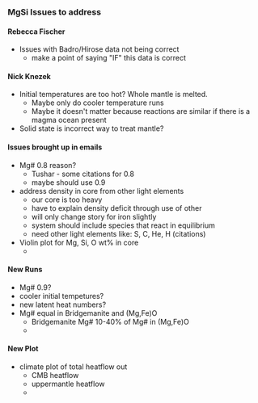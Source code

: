 ### MgSi Issues to address

#### Rebecca Fischer

* Issues with Badro/Hirose data not being correct
  * make a point of saying "IF" this data is correct

#### Nick Knezek

* Initial temperatures are too hot? Whole mantle is melted. 
  * Maybe only do cooler temperature runs
  * Maybe it doesn't matter because reactions are similar if there is a magma ocean present
* Solid state is incorrect way to treat mantle?

#### Issues brought up in emails

* Mg# 0.8 reason? 
  * Tushar - some citations for 0.8
  * maybe should use 0.9
* address density in core from other light elements
  * our core is too heavy
  * have to explain density deficit through use of other 
  * will only change story for iron slightly
  * system should include species that react in equilibrium
  * need other light elements like: S, C, He, H (citations)
* Violin plot for Mg, Si, O wt% in core
  * ​

#### New Runs

* Mg# 0.9?
* cooler initial tempetures?
* new latent heat numbers?
* Mg# equal in Bridgemanite and (Mg,Fe)O
  * Bridgemanite Mg# 10-40% of Mg# in (Mg,Fe)O
  * ​

#### New Plot

* climate plot of total heatflow out
  * CMB heatflow
  * uppermantle heatflow
  * ​